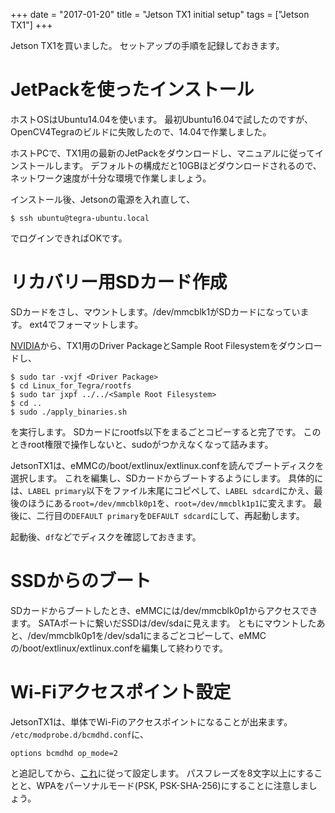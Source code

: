 +++
date = "2017-01-20"
title = "Jetson TX1 initial setup"
tags = ["Jetson TX1"]
+++

Jetson TX1を買いました。
セットアップの手順を記録しておきます。

# JetPackを使ったインストール
ホストOSはUbuntu14.04を使います。
最初Ubuntu16.04で試したのですが、OpenCV4Tegraのビルドに失敗したので、14.04で作業しました。

ホストPCで、TX1用の最新のJetPackをダウンロードし、マニュアルに従ってインストールします。
デフォルトの構成だと10GBほどダウンロードされるので、ネットワーク速度が十分な環境で作業しましょう。

インストール後、Jetsonの電源を入れ直して、

```shell
$ ssh ubuntu@tegra-ubuntu.local
```

でログインできればOKです。

# リカバリー用SDカード作成
SDカードをさし、マウントします。/dev/mmcblk1がSDカードになっています。
ext4でフォーマットします。

[NVIDIA](https://developer.nvidia.com/embedded/downloads)から、TX1用のDriver PackageとSample Root Filesystemをダウンロードし、

```shell
$ sudo tar -vxjf <Driver Package>
$ cd Linux_for_Tegra/rootfs
$ sudo tar jxpf ../../<Sample Root Filesystem>
$ cd ..
$ sudo ./apply_binaries.sh
```

を実行します。
SDカードにrootfs以下をまるごとコピーすると完了です。
このときroot権限で操作しないと、sudoがつかえなくなって詰みます。

JetsonTX1は、eMMCの/boot/extlinux/extlinux.confを読んでブートディスクを選択します。
これを編集し、SDカードからブートするようにします。
具体的には、`LABEL primary`以下をファイル末尾にコピペして、`LABEL sdcard`にかえ、最後のほうにある`root=/dev/mmcblk0p1`を、`root=/dev/mmcblk1p1`に変えます。
最後に、二行目の`DEFAULT primary`を`DEFAULT sdcard`にして、再起動します。

起動後、`df`などでディスクを確認しておきます。

# SSDからのブート
SDカードからブートしたとき、eMMCには/dev/mmcblk0p1からアクセスできます。
SATAポートに繋いだSSDは/dev/sdaに見えます。
ともにマウントしたあと、/dev/mmcblk0p1を/dev/sda1にまるごとコピーして、eMMCの/boot/extlinux/extlinux.confを編集して終わりです。

# Wi-Fiアクセスポイント設定
JetsonTX1は、単体でWi-Fiのアクセスポイントになることが出来ます。
`/etc/modprobe.d/bcmdhd.conf`に、

```
options bcmdhd op_mode=2
```

と追記してから、[これ](https://seravo.fi/2014/create-wireless-access-point-hostapd)に従って設定します。
パスフレーズを8文字以上にすることと、WPAをパーソナルモード(PSK, PSK-SHA-256)にすることに注意しましょう。

